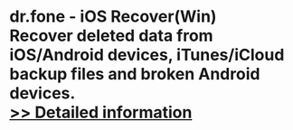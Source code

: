 # dr.fone - iOS Recover(Win)<br />Recover deleted data from iOS/Android devices, iTunes/iCloud backup files and broken Android devices.<br />[>> Detailed information](https://secure.shareit.com/shareit/product.html?productid=300947737&affiliateid=200057808)